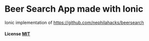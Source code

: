 # Beer Search App made with Ionic

Ionic implementation of https://github.com/nephilahacks/beersearch

#### License [MIT](LICENSE.md)
